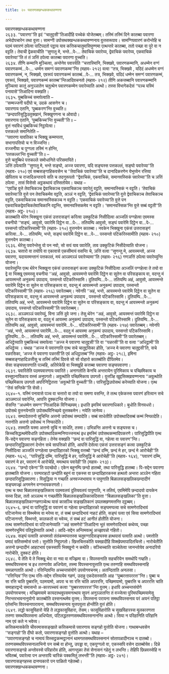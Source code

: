 ```yaml
---
title: २० पवारणक्खन्धककथावण्णना

---
```

पवारणक्खन्धककथावण्णना  
२६३३. ‘‘पवारणा’’ति इदं ‘‘चातुद्दसी’’तिआदीहि पच्चेकं योजेतब्बम्। तस्मिं तस्मिं दिने कातब्बा पवारणा अभेदोपचारेन तथा वुत्ता। सामग्गी उपोसथक्खन्धककथावण्णनाय वुत्तसरूपाव। सामग्गिपवारणं करोन्तेहि च पठमं पवारणं ठपेत्वा पाटिपदतो पट्ठाय याव कत्तिकचातुमासिपुण्णमा एत्थन्तरे कातब्बा, ततो पच्छा वा पुरे वा न वट्टति। तेवाची द्वेकवाचीति ‘‘सुणातु मे, भन्ते…पे॰… तेवाचिकं पवारेय्य, द्वेवाचिकं पवारेय्य, एकवाचिकं पवारेय्या’’ति तं तं ञत्तिं ठपेत्वा कातब्बा पवारणा वुच्चति।  
२६३४. तीणि कम्मानि मुञ्चित्वा, अन्तेनेव पवारयेति ‘‘चत्तारिमानि, भिक्खवे, पवारणकम्मानि, अधम्मेन वग्गं पवारणकम्मं…पे॰… धम्मेन समग्गं पवारणकम्म’’न्ति (महाव॰ २१२) वत्वा ‘‘तत्र, भिक्खवे , यदिदं अधम्मेन वग्गं पवारणकम्मं, न, भिक्खवे, एवरूपं पवारणकम्मं कातब्बं…पे॰… तत्र, भिक्खवे, यदिदं धम्मेन समग्गं पवारणकम्मं, एवरूपं, भिक्खवे, पवारणकम्मं कातब्ब’’न्तिआदिवचनतो (महाव॰ २१२) तीणि अकत्तब्बानि पवारणकम्मानि मुञ्चित्वा कातुं अनुञ्ञातेन चतुत्थेन पवारणकम्मेन पवारेय्याति अत्थो। तस्स विभागेकदेसं ‘‘पञ्च यस्मिं पनावासे’’तिआदिना वक्खति।  
२६३५. पुब्बकिच्चं समापेत्वाति –  
‘‘सम्मज्जनी पदीपो च, उदकं आसनेन च।  
पवारणाय एतानि, ‘पुब्बकरण’न्ति वुच्चति॥  
‘‘छन्दपारिसुद्धिउतुक्खानं, भिक्खुगणना च ओवादो।  
पवारणाय एतानि, ‘पुब्बकिच्च’न्ति वुच्चती’’ति॥ –  
वुत्तं नवविधं पुब्बकिच्चं निट्ठापेत्वा।  
पत्तकल्ले समानितेति –  
‘‘पवारणा यावतिका च भिक्खू कम्मप्पत्ता,  
सभागापत्तियो च न विज्जन्ति।  
वज्जनीया च पुग्गला तस्मिं न होन्ति,  
‘पत्तकल्ल’न्ति वुच्चती’’ति॥ –  
वुत्ते चतुब्बिधे पत्तकल्ले समोधानिते परिसमापिते।  
ञत्तिं ठपेत्वाति ‘‘सुणातु मे, भन्ते सङ्घो, अज्ज पवारणा, यदि सङ्घस्स पत्तकल्लं, सङ्घो पवारेय्या’’ति (महाव॰ २१०) एवं सब्बसङ्गाहिकवसेन च ‘‘तेवाचिकं पवारेय्या’’ति च दानादिकरणेन येभुय्येन रत्तिया खेपिताय च राजादिअन्तराये सति च तदनुरूपतो ‘‘द्वेवाचिकं, एकवाचिकं, समानवस्सिकं पवारेय्या’’ति च ञत्तिं ठपेत्वा , तासं विसेसो अट्ठकथायं दस्सितोयेव। यथाह –  
‘‘एवञ्हि वुत्ते तेवाचिकञ्च द्वेवाचिकञ्च एकवाचिकञ्च पवारेतुं वट्टति, समानवस्सिकं न वट्टति। ‘तेवाचिकं पवारेय्या’ति वुत्ते पन तेवाचिकमेव वट्टति, अञ्ञं न वट्टति, ‘द्वेवाचिकं पवारेय्या’ति वुत्ते द्वेवाचिकञ्च तेवाचिकञ्च वट्टति, एकवाचिकञ्च समानवस्सिकञ्च न वट्टति। ‘एकवाचिकं पवारेय्या’ति वुत्ते पन एकवाचिकद्वेवाचिकतेवाचिकानि वट्टन्ति, समानवस्सिकमेव न वट्टति। ‘समानवस्सिक’न्ति वुत्ते सब्बं वट्टती’’ति (महाव॰ अट्ठ॰ २१०)।  
कातब्बाति थेरेन भिक्खुना एकंसं उत्तरासङ्गं करित्वा उक्कुटिकं निसीदित्वा अञ्जलिं पग्गहेत्वा एवमस्स वचनीयो ‘‘सङ्घं, आवुसो, पवारेमि दिट्ठेन वा…पे॰… ततियम्पि आवुसो, सङ्घं पवारेमि दिट्ठेन वा…पे॰… पस्सन्तो पटिकरिस्सामी’’ति (महाव॰ २१०) वुत्तनयेन कातब्बा। नवकेन भिक्खुना एकंसं उत्तरासङ्गं करित्वा…पे॰… ततियम्पि, भन्ते, सङ्घं पवारेमि दिट्ठेन वा…पे॰… पस्सन्तो पटिकरिस्सामीति (महाव॰ २१०) वुत्तनयेन कातब्बा।  
२६३६. थेरेसु पवारेन्तेसु यो पन नवो, सो सयं याव पवारेति, ताव उक्कुटिकं निसीदेय्याति योजना।  
२६३७. चत्तारो वा तयोपि वा एकावासे एकसीमायं वसन्ति चे, ञत्तिं वत्वा ‘‘सुणन्तु मे, आयस्मन्तो, अज्ज पवारणा, यदायस्मन्तानं पत्तकल्लं, मयं अञ्ञमञ्ञं पवारेय्यामा’’ति (महाव॰ २१६) गणञत्तिं ठपेत्वा पवारेय्युन्ति योजना।  
पवारेय्युन्ति एत्थ थेरेन भिक्खुना एकंसं उत्तरासङ्गं कत्वा उक्कुटिकं निसीदित्वा अञ्जलिं पग्गहेत्वा ते तयो वा द्वे वा भिक्खू एवमस्सु वचनीया ‘‘अहं, आवुसो, आयस्मन्ते पवारेमि दिट्ठेन वा सुतेन वा परिसङ्काय वा, वदन्तु मं आयस्मन्तो अनुकम्पं उपादाय, पस्सन्तो पटिकरिस्सामि। दुतियम्पि…पे॰… ततियम्पि अहं, आवुसो, आयस्मन्ते पवारेमि दिट्ठेन वा सुतेन वा परिसङ्काय वा, वदन्तु मं आयस्मन्तो अनुकम्पं उपादाय, पस्सन्तो पटिकरिस्सामी’’ति (महाव॰ २१६) पवारेतब्बम्। नवेनपि ‘‘अहं, भन्ते, आयस्मन्ते पवारेमि दिट्ठेन वा सुतेन वा परिसङ्काय वा, वदन्तु मं आयस्मन्तो अनुकम्पं उपादाय , पस्सन्तो पटिकरिस्सामि। दुतियम्पि…पे॰… ततियम्पि अहं, भन्ते, आयस्मन्ते पवारेमि दिट्ठेन वा सुतेन वा परिसङ्काय वा, वदन्तु मं आयस्मन्तो अनुकम्पं उपादाय, पस्सन्तो पटिकरिस्सामी’’ति पवारेतब्बम्।  
२६३८. अञ्ञमञ्ञं पवारेय्युं, विना ञत्तिं दुवे जना। तेसु थेरेन ‘‘अहं, आवुसो, आयस्मन्तं पवारेमि दिट्ठेन वा सुतेन वा परिसङ्काय वा, वदतु मं आयस्मा अनुकम्पं उपादाय, पस्सन्तो पटिकरिस्सामि। दुतियम्पि…पे॰… ततियम्पि अहं, आवुसो, आयस्मन्तं पवारेमि…पे॰… पटिकरिस्सामी’’ति (महाव॰ २१७) पवारेतब्बम्। नवेनपि ‘‘अहं, भन्ते, आयस्मन्तं पवारेमि…पे॰… वदतु मं आयस्मा अनुकम्पं उपादाय, पस्सन्तो पटिकरिस्सामि। दुतियम्पि…पे॰… ततियम्पि अहं, भन्ते, आयस्मन्तं पवारेमि…पे॰… पटिकरिस्सामी’’ति पवारेतब्बम्।  
अधिट्ठेय्याति पुब्बकिच्चं समापेत्वा ‘‘अज्ज मे पवारणा चातुद्दसी’’ति वा ‘‘पन्नरसी’’ति वा वत्वा ‘‘अधिट्ठामी’’ति अधिट्ठेय्य । यथाह ‘‘अज्ज मे पवारणाति एत्थ सचे चातुद्दसिका होति, ‘अज्ज मे पवारणा चातुद्दसी’ति, सचे पन्नरसिका, ‘अज्ज मे पवारणा पन्नरसी’ति एवं अधिट्ठातब्ब’’न्ति (महाव॰ अट्ठ॰ २१८), इमिना सब्बसङ्गाहादिञत्तीसु च तस्मिं तस्मिं दिवसे सो सो वोहारो कातब्बोति दीपितमेव।  
सेसा सङ्घपवारणाति पञ्चहि, अतिरेकेहि वा भिक्खूहि कत्तब्बा पवारणा सङ्घपवारणा।  
२६३९. पवारितेति पठमपवारणाय पवारिते। अनागतोति केनचि अन्तरायेन पुरिमिकाय च पच्छिमिकाय च वस्सूपनायिकाय वस्सं अनुपगतो। अवुत्थोति पच्छिमिकाय उपगतो। वुत्तञ्हि खुद्दसिक्खावण्णनाय ‘‘अवुत्थोति पच्छिमिकाय उपगतो अपरिनिट्ठितत्ता ‘अवुत्थो’ति वुच्चती’’ति। पारिसुद्धिउपोसथं करेय्याति योजना। एत्थ ‘‘तेसं सन्तिके’’ति सेसो।  
२६४०-१. यस्मिं पनावासे पञ्च वा चत्तारो वा तयो वा समणा वसन्ति, ते तत्थ एकेकस्स पवारणं हरित्वान सचे अञ्ञमञ्ञं पवारेन्ति, आपत्ति दुक्कटन्ति योजना।  
सेसन्ति ‘‘अधम्मेन समग्ग’’न्तिआदिकं विनिच्छयम्। इधाति इमस्मिं पवारणाधिकारे। बुधोति विनयधरो। उपोसथे वुत्तनयेनाति उपोसथविनिच्छये वुत्तक्कमेन। नयेति जानेय्य।  
२६४२. सम्पादेतत्तनो सुचिन्ति अत्तनो उपोसथं सम्पादेति। सब्बं साधेतीति उपोसथादिसब्बं कम्मं निप्फादेति। नत्तनोति अत्तनो उपोसथं न निप्फादेति।  
२६४३. तस्माति यस्मा अत्तनो सुचिं न साधेति, तस्मा। उभिन्नन्ति अत्तनो च सङ्घस्स च। किच्चसिद्धत्थमेविधाति उपोसथादिकम्मनिप्पज्जनत्थं इध इमस्मिं उपोसथकम्मादिपकरणे। पारिसुद्धिपीति एत्थ पि-सद्देन पवारणा सङ्गहिता। तेनेव वक्खति ‘‘छन्दं वा पारिसुद्धिं वा, गहेत्वा वा पवारण’’न्ति।  
छन्दपारिसुद्धिपवारणं देन्तेन सचे सापत्तिको होति, आपत्तिं देसेत्वा एकंसं उत्तरासङ्गं कत्वा उक्कुटिकं निसीदित्वा अञ्जलिं पग्गहेत्वा छन्दादिहारको भिक्खु वत्तब्बो ‘‘छन्दं दम्मि, छन्दं मे हर, छन्दं मे आरोचेही’’ति (महाव॰ १६५), ‘‘पारिसुद्धिं दम्मि, पारिसुद्धिं मे हर, पारिसुद्धिं मे आरोचेही’’ति (महाव॰ १६४), ‘‘पवारणं दम्मि, पवारणं मे हर, पवारणं मे आरोचेहि, ममत्थाय पवारेही’’ति (महाव॰ २१३)।  
२६४४. ‘‘छन्दो एकेना’’ति पदच्छेदो। एकेन बहूनम्पि छन्दो हातब्बो, तथा पारिसुद्धि हातब्बा। पि-सद्देन पवारणा हातब्बाति योजना। परम्पराहटो छन्दोति बहूनं वा एकस्स वा छन्दादिहारकस्स हत्थतो अन्तरा अञ्ञेन गहिता छन्दपारिसुद्धिपवारणा। विसुद्धिया न गच्छति अनवज्जभावाय न पापुणाति बिळालसङ्खलिकछन्दादीनं सङ्घमज्झं अगमनेन वग्गभावकरणतो।  
एत्थ च यथा बिळालसङ्खलिकाय पठमवलयं दुतियवलयं पापुणाति, न ततियं, एवमिमेपि छन्दादयो दायकेन यस्स दिन्ना, ततो अञ्ञत्थ न गच्छतीति बिळालसङ्खलिकासदिसत्ता ‘‘बिळालसङ्खलिका’’ति वुत्ता। बिळालसङ्खलिकाग्गहणञ्चेत्थ यासं कासञ्चि सङ्खलिकानं उपलक्खणमत्तन्ति दट्ठब्बम्।  
२६४५-६. छन्दं वा पारिसुद्धिं वा पवारणं वा गहेत्वा छन्दादिहारको सङ्घमप्पत्वा सचे सामणेरादिभावं पटिजानेय्य वा विब्भमेय्य वा मरेय्य वा, तं सब्बं छन्दादिभावं नाहटं होति, सङ्घं पत्वा एवं सिया सामणेरादिभावं पटिजानन्तो, विब्भन्तो, कालकतो वा भवेय्य, तं सब्बं हटं आनीतं होतीति योजना।  
तत्थ सामणेरादिभावं वा पटिजानेय्याति ‘‘अहं सामणेरो’’तिआदिना भूतं सामणेरादिभावं कथेय्य, पच्छा सामणेरभूमियं पतिट्ठहेय्याति अत्थो। आदि-सद्देन अन्तिमवत्थुं अज्झापन्नो गहितो।  
२६४७. सङ्घं पत्वाति अन्तमसो तंतंकम्मप्पत्तस्स चतुवग्गादिसङ्घस्स हत्थपासं पत्वाति अत्थो। पमत्तोति पमादं सतिसम्मोसं पत्तो। सुत्तोति निद्दूपगतो। खित्तचित्तकोति यक्खादीहि विक्खेपमापादितचित्तो। नारोचेतीति अत्तनो छन्दादीनं आहटभावं एकस्सापि भिक्खुनो न कथेति। सञ्चिच्चाति सञ्चेतेत्वा जानन्तोयेव अनादरियो नारोचेति, दुक्कटं होति।  
२६४८. ये तेति ये ते भिक्खू थेरा वा नवा वा मज्झिमा वा। विपस्सनाति सहचरियेन समथोपि गय्हति। समथविपस्सना च इध तरुणायेव अधिप्पेता, तस्मा विपस्सनायुत्ताति एत्थ तरुणाहि समथविपस्सनाहि समन्नागताति अत्थो। रत्तिन्दिवन्ति अच्चन्तसंयोगे उपयोगवचनम्। अतन्दिताति अनलसा।  
‘‘रत्तिन्दिव’’न्ति एत्थ रत्ति-सद्देन रत्तियायेव गहणं, उदाहु एकदेसस्साति आह ‘‘पुब्बरत्तापररत्त’’न्ति। पुब्बा च सा रत्ति चाति पुब्बरत्ति, पठमयामो, अपरा च सा रत्ति चाति अपररत्ति, पच्छिमयामो, पुब्बरत्ति च अपररत्ति चाति समाहारद्वन्दे समासन्ते अ-कारपच्चयं कत्वा ‘‘पुब्बरत्तापररत्त’’न्ति वुत्तम्। इधापि अच्चन्तसंयोगे उपयोगवचनम्। मज्झिमयामे कायदरथवूपसमनत्थाय सुपनं अनुञ्ञातन्ति तं वज्जेत्वा पुरिमपच्छिमयामेसु निरन्तरभावनानुयोगो कातब्बोति दस्सनत्थमेव वुत्तम्। विपस्सना परायना समथविपस्सनाव परं अयनं पतिट्ठा एतेसन्ति विपस्सनापरायना, समथविपस्सनाय युत्तपयुत्ता होन्तीति वुत्तं होति।  
२६४९. लद्धो फासुविहारो येहि ते लद्धफासुविहारा, तेसम्। फासुविहारोति च सुखविहारस्स मूलकारणत्ता तरुणा समथविपस्सना अधिप्पेता, पटिलद्धतरुणसमथविपस्सनानन्ति अत्थो। सिया न परिहानिति परिहानि नाम एवं कते न भवेय्य।  
कत्तिकमासकेति चीवरमाससङ्खाते कत्तिकमासे पवारणाय सङ्गहो वुत्तोति योजना। गाथाबन्धवसेन ‘‘सङ्गाहो’’ति दीघो कतो, पवारणासङ्गहो वुत्तोति अत्थो। यथाह –  
‘‘पवारणासङ्गहो च नामायं विस्सट्ठकम्मट्ठानानं थामगतसमथविपस्सनानं सोतापन्नादीनञ्च न दातब्बो। तरुणसमथविपस्सनालाभिनो पन सब्बे वा होन्तु, उपड्ढा वा, एकपुग्गलो वा, एकस्सपि वसेन दातब्बोयेव। दिन्ने पवारणासङ्गहे अन्तोवस्से परिहारोव होति, आगन्तुका तेसं सेनासनं गहेतुं न लभन्ति। तेहिपि छिन्नवस्सेहि न भवितब्बं, पवारेत्वा पन अन्तरापि चारिकं पक्कमितुं लभन्ती’’ति (महाव॰ अट्ठ॰ २४१)।  
पवारणासङ्गहस्स दानप्पकारो पन पाळितो गहेतब्बो।  
पवारणक्खन्धककथावण्णना।  